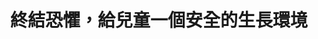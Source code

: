 ---
id: "59"
lang: zh-tw
publish: "TRUE"
description: "「兒童性侵害案」連署案 "
selected: "FALSE"
blog_selected: "FALSE"
thumbnail: https://cm.pdis.nat.gov.tw/images/post/16RsGKcLQuGsJjJKygQzV9_uqX055bEdl.jpg
title: 終結恐懼，給兒童一個安全的生長環境
introduction:
  content: 發生在學校及機構之兒童性侵害事件實則上是一個結構性的問題，往往因為場域封閉性及權力失衡等因素，導致其被隱蔽，受害者也難以求助。面對這個沉重的議題，本次協作會議邀請政府各個部會與專業人士一同探討，是否能由國家以守護兒童及性侵害受害者之名進行全國性調查，透過制度提供受害人、家屬及證人被保護之管道及後續支援系統，並且宣導預防和辨識兒童性犯罪的方法，讓不同類型的兒童機構可以更有效處理及舉報兒童性侵害。
color: blue
join:
  type: 提
  title: 面對兒童性侵害---政府應全面調查我國各級學校與兒少機構內兒童性犯罪及處理狀況
  link: https://join.gov.tw/idea/detail/838146b8-ef3b-4140-a193-c4de070dc768
  image: https://cm.pdis.tw/images/post/59/1AhgDIdw4xKhr6vBEW428HxLkdkZU6FWT.jpg
layout: post
departments:
  - 衛服部
  - 教育部
tags:
  - 性別平等
  - 教育
  - 兒童
  - 青少年
  - 法規
embed:
  agenda_book:
    links:
      - https://issuu.com/pdis.tw/docs/_---_
  mind_map:
    links:
      - https://miro.com/app/live-embed/o9J_kvhnTzY=/?moveToViewport=-13955,-1452,13240,4050
  ministry_slide:
    links:
      - https://issuu.com/pdis.tw/docs/_____-___
      - https://issuu.com/pdis.tw/docs/________.pptx_754f35098244fb
      - https://issuu.com/pdis.tw/docs/_________.pptx_3a5ea1a947f473
      - https://issuu.com/pdis.tw/docs/______402dbab244e44e
  host_slide:
    links:
      - https://issuu.com/pdis.tw/docs/___________________final_
  transcript:
    links:
      - https://sayit.pdis.nat.gov.tw/2019-12-27-%E9%96%8B%E6%94%BE%E6%94%BF%E5%BA%9C%E7%AC%AC59%E6%AC%A1%E8%AD%B0%E9%A1%8C%E5%8D%94%E4%BD%9C%E6%9C%83%E8%AD%B0
---